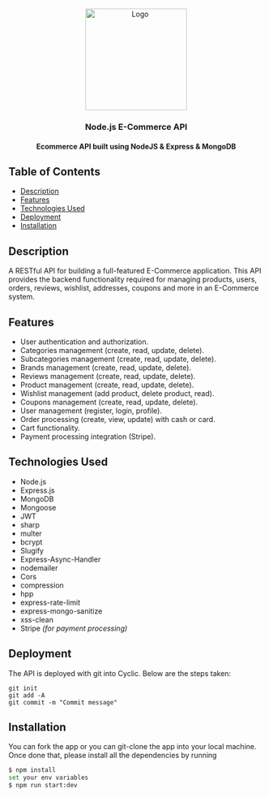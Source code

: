 
<!-- PROJECT LOGO -->
<br />
<p align="center">
  <a href="https://github.com/Moaz-ashraf1/Build-a-Full-E-Commerce-RESTful-APIs">
    <img src="https://cdn-icons-png.flaticon.com/512/6213/6213702.png" alt="Logo" width="200" height="200">
  </a>

  <h3 align="center">Node.js E-Commerce API</h3>
</p>

<h4 align="center">Ecommerce API built using NodeJS & Express & MongoDB</h4>

## Table of Contents

- [Description](#description)
- [Features](#features)
- [Technologies Used](#technologies-used)
- [Deployment](#deployment)
- [Installation](#installation)


## Description

A RESTful API for building a full-featured E-Commerce application. This API provides the backend functionality required for managing products, users, orders, reviews, wishlist, addresses, coupons and more in an E-Commerce system.

## Features

- User authentication and authorization.
- Categories management (create, read, update, delete).
- Subcategories management (create, read, update, delete).
- Brands management (create, read, update, delete).
- Reviews management (create, read, update, delete).
- Product management (create, read, update, delete).
- Wishlist management (add product, delete product, read).
- Coupons management (create, read, update, delete).
- User management (register, login, profile).
- Order processing (create, view, update) with cash or card.
- Cart functionality.
- Payment processing integration (Stripe).

## Technologies Used

- Node.js
- Express.js
- MongoDB
- Mongoose
- JWT
- sharp
- multer
- bcrypt
- Slugify
- Express-Async-Handler
- nodemailer
- Cors
- compression
- hpp
- express-rate-limit
- express-mongo-sanitize
- xss-clean
- Stripe _(for payment processing)_

  
## Deployment

The API is deployed with git into Cyclic. Below are the steps taken:

```
git init
git add -A
git commit -m "Commit message"
```

 ## Installation

You can fork the app or you can git-clone the app into your local machine. Once done that, please install all the dependencies by running

```sh
$ npm install
set your env variables
$ npm run start:dev



